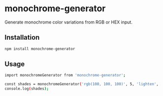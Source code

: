 # monochrome-generator

Generate monochrome color variations from RGB or HEX input.

## Installation

```bash
npm install monochrome-generator
```

## Usage
```bash
import monochromeGenerator from 'monochrome-generator';

const shades = monochromeGenerator('rgb(100, 100, 100)', 5, 'lighten', 10);
console.log(shades);



